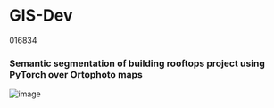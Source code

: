 # GIS-Dev
016834


### Semantic segmentation of building rooftops project using PyTorch over Ortophoto maps
![image](https://user-images.githubusercontent.com/58389445/117268715-4608b000-ae60-11eb-9224-f9009f7e8d70.png)


